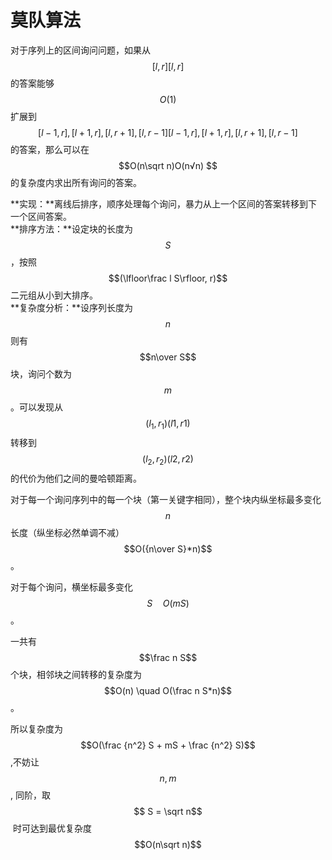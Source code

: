 # 莫队算法

对于序列上的区间询问问题，如果从$$ [l, r][l,r] $$的答案能够 $$O(1)$$ 扩展到 $$[l - 1, r], [l + 1, r],[l, r + 1],[l, r - 1][l−1,r],[l+1,r],[l,r+1],[l,r−1]$$  的答案，那么可以在 $$O(n\sqrt n)O(n√​n​​​) $$ 的复杂度内求出所有询问的答案。

**实现：**离线后排序，顺序处理每个询问，暴力从上一个区间的答案转移到下一个区间答案。  
**排序方法：**设定块的长度为$$S$$ ，按照 $$(\lfloor\frac l S\rfloor, r)$$ 二元组从小到大排序。  
**复杂度分析：**设序列长度为 $$n$$ 则有 $$n\over S$$ 块，询问个数为 $$m$$ 。可以发现从 $$ (l_1, r_1)(l​1​​,r​1​​)$$ 转移到 $$ (l_2, r_2)(l​2​​,r​2​​) $$ 的代价为他们之间的曼哈顿距离。

对于每一个询问序列中的每一个块（第一关键字相同），整个块内纵坐标最多变化 $$n$$ 长度（纵坐标必然单调不减） $$O({n\over S}*n)$$ 。

对于每个询问，横坐标最多变化 $$S \quad O(mS)$$ 。

一共有 $$\frac n S$$​个块，相邻块之间转移的复杂度为 $$O(n) \quad O(\frac n S*n)$$ 。

所以复杂度为 $$O(\frac {n^2} S + mS + \frac {n^2} S)$$ ,不妨让 $$n,m$$ ,  同阶，取 $$ S = \sqrt n$$ ​​​ 时可达到最优复杂度 $$O(n\sqrt n)$$ 

